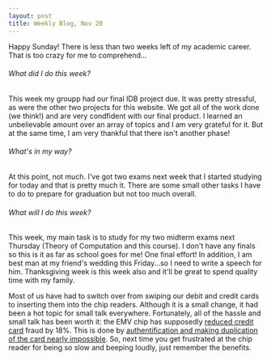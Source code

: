 ```yaml
---
layout: post
title: Weekly Blog, Nov 20
---
```


Happy Sunday! There is less than two weeks left of my academic career. That is too crazy for me to comprehend...

###### What did I do this week?

This week my groupp had our final IDB project due. It was pretty stressful, as were the other two projects for this website. We got all of the work done (we think!) and are very condfident with our final product. I learned an unbelievable amount over an array of topics and I am very grateful for it. But at the same time, I am very thankful that there isn't another phase!

###### What's in my way?

At this point, not much. I've got two exams next week that I started studying for today and that is pretty much it. There are some small other tasks I have to do to prepare for graduation but not too much overall.

###### What will I do this week?

This week, my main task is to study for my two midterm exams next Thursday (Theory of Computation and this course). I don't have any finals so this is it as far as school goes for me! One final effort! In addition, I am best man at my friend's wedding this Friday...so I need to write a speech for him. Thanksgiving week is this week also and it'll be great to spend quality time with my family.

Most of us have had to switch over from swiping our debit and credit cards to inserting them into the chip readers. Although it is a small change, it had been a hot topic for small talk everywhere. Fortunately, all of the hassle and small talk has been worth it: the EMV chip has supposedly [reduced credit card](https://www.sciencedaily.com/videos/f26d005d1da6fd71c343c11f6b06e542.htm) fraud by 18%. This is done by [authentification and making duplication of the card nearly impossible](http://www.cleveland.com/business/index.ssf/2014/10/heres_why_credit_and_debit_car.html). So, next time you get frustrated at the chip reader for being so slow and beeping loudly, just remember the benefits.
